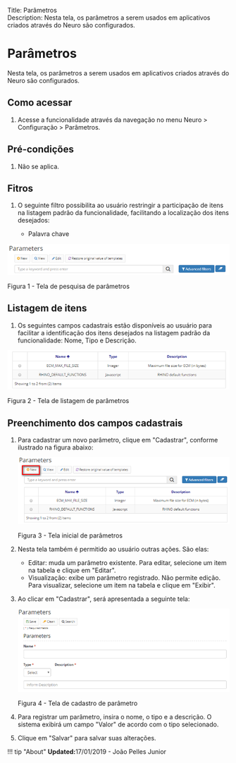 Title: Parâmetros   
Description: Nesta tela, os parâmetros a serem usados em aplicativos criados através do Neuro são configurados.    

# Parâmetros  

Nesta tela, os parâmetros a serem usados em aplicativos criados através do Neuro são configurados.   

## Como acessar 

1. Acesse a funcionalidade através da navegação no menu Neuro > Configuração > Parâmetros.   

## Pré-condições  

1. Não se aplica.    

## Fitros 

1. O seguinte filtro possibilita ao usuário restringir a participação de itens na listagem padrão da funcionalidade, facilitando a localização dos itens desejados:    
 
     * Palavra chave    

![Screenshot](images/Parameters-search.png)

Figura 1 - Tela de pesquisa de parâmetros    

## Listagem de itens  

1. Os seguintes campos cadastrais estão disponíveis ao usuário para facilitar a identificação dos itens desejados na listagem padrão da funcionalidade: Nome, Tipo e Descrição.    

![Screenshot](images/Parameters-Listing.png) 

Figura 2 - Tela de listagem de parâmetros    

## Preenchimento dos campos cadastrais  

1. Para cadastrar um novo parâmetro, clique em "Cadastrar", conforme ilustrado na figura abaixo:  

    ![Screenshot](images/Parameters-home.png)
    
    Figura 3 - Tela inicial de parâmetros  

2. Nesta tela também é permitido ao usuário outras ações. São elas:    
    
    - Editar: muda um parâmetro existente. Para editar, selecione um item na tabela e clique em "Editar".   
    - Visualização: exibe um parâmetro registrado. Não permite edição. Para visualizar, selecione um item na tabela e clique em "Exibir". 

3. Ao clicar em "Cadastrar", será apresentada a seguinte tela:   

    ![Screenshot](images/Parameters-register.png) 
    
    Figura 4 - Tela de cadastro de parâmetro    

4. Para registrar um parâmetro, insira o nome, o tipo e a descrição. O sistema exibirá um campo "Valor" de acordo com o tipo selecionado.    
5. Clique em "Salvar" para salvar suas alterações.    


!!! tip "About"
    <b>Updated:</b>17/01/2019 - João Pelles Junior
